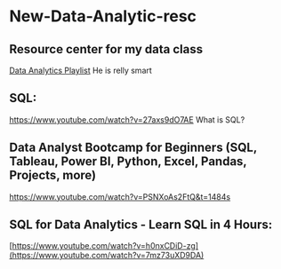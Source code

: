 # New-Data-Analytic-resc
## Resource center for my data class
[Data Analytics Playlist](https://www.youtube.com/watch?v=rGx1QNdYzvs&list=PLUaB-1hjhk8FE_XZ87vPPSfHqb6OcM0cF) He is relly smart 

## SQL: 
https://www.youtube.com/watch?v=27axs9dO7AE  What is SQL?

## Data Analyst Bootcamp for Beginners (SQL, Tableau, Power BI, Python, Excel, Pandas, Projects, more)
https://www.youtube.com/watch?v=PSNXoAs2FtQ&t=1484s

## SQL for Data Analytics - Learn SQL in 4 Hours:
[https://www.youtube.com/watch?v=h0nxCDiD-zg](https://www.youtube.com/watch?v=7mz73uXD9DA)
